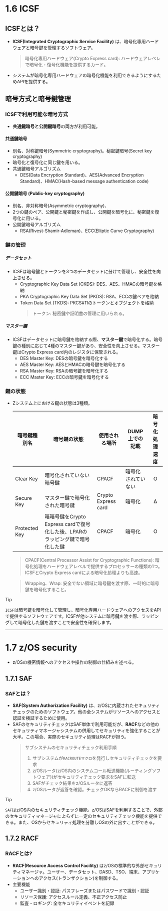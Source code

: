 # 1.6 ICSF
## ICSFとは？
- **ICSF(Integrated Cryptographic Service Facility)** は、暗号化専用ハードウェアと暗号鍵を管理するソフトウェア。
  > 暗号化専用ハードウェア(Crypto Express card): ハードウェアレベレで暗号化・復号化機能を提供するカード。
- システムが暗号化専用ハードウェアの暗号化機能を利用できるようにするためAPIを提供する。

## 暗号方式と暗号鍵管理
### ICSFで利用可能な暗号方式
- **共通鍵暗号と公開鍵暗号**の両方が利用可能。
#### 共通鍵暗号
- 別名、対称鍵暗号(Symmetric cryptography)。秘密鍵暗号(Secret key cryptography)
- 暗号化と復号化に同じ鍵を用いる。
- 共通鍵暗号アルゴリズム
  - DES(Data Encryption Standard)、AES(Advanced Encryption Standard)、HMAC(Hash-based message authentication code)
#### 公開鍵暗号 (Public-key cryptography)
- 別名、非対称暗号(Asymmetric cryptography)、
- 2つの鍵のペア、公開鍵と秘密鍵を作成し、公開鍵を暗号化に、秘密鍵を復号化に用いる。
- 公開鍵暗号アルゴリズム
  - RSA(Rivest-Shamir-Adleman)、ECC(Elliptic Curve Cryptography)
### 鍵の管理
##### データセット
- ICSFは暗号鍵とトークンを3つのデータセットに分けて管理し、安全性を向上させる。
  - Cryptographic Key Data Set (CKDS): DES、AES、HMACの暗号鍵を格納
  - PKA Cryptographic Key Data Set (PKDS): RSA、ECCの鍵ペアを格納
  - Token Data Set (TKDS): PKCS#11のトークンとオブジェクトを格納
    > トークン: 秘密鍵や証明書の管理に用いられる。
##### マスター鍵
- ICSFはデータセットに暗号鍵を格納する際、**マスター鍵**で暗号化する。暗号鍵の種別に応じて4種のマスター鍵があり、安全性を向上させる。マスター鍵はCrypto Express card内のレジスタに保管される。
  - DES Master Key: DESの暗号鍵を暗号化する
  - AES Master Key: AESとHMACの暗号鍵を暗号化する
  - RSA Master Key: RSAの暗号鍵を暗号化する
  - ECC Master Key: ECCの暗号鍵を暗号化する
### 鍵の状態
- Zシステム上における鍵の状態は3種類。

  | 暗号鍵種別名 | 暗号鍵の状態 | 使用される場所 | DUMP上での記載 | 暗号化処理速度 |
  | --- | --- | --- | --- | :---: |
  | Clear Key | 暗号化されていない暗号鍵 | CPACF | 暗号化されていない | O |
  | Secure Key | マスター鍵で暗号化された暗号鍵 | Crypto Express card | 暗号化 | Δ |
  | Protected Key | 暗暗号鍵をCrypto Express cardで復号化した後、LPARのラッピング鍵で暗号化した鍵 | CPACF | 暗号化 | O |
  > CPACF(Central Processor Assist for Cryptographic Functions): 暗号化処理をハードウェアレベルで提供するプロセッサーの種類の1つ。ICSFとCrypto Express cardによる暗号化処理よりも高速。
  
  > Wrapping、Wrap: 安全でない領域に暗号鍵を渡す際、一時的に暗号鍵を暗号化すること。
>[!TIP]
>`ICSF`は暗号鍵を暗号化して管理し、暗号化専用ハードウェアへのアクセスをAPIで提供するソフトウェアです。ICSFが他システムに暗号鍵を渡す際、ラッピングして暗号化した鍵を渡すことで安全性を確保します。
------
# 1.7 z/OS security
- z/OSの機密情報へのアクセスや操作の制御の仕組みを述べる。
## 1.7.1 SAF
### SAFとは？
- **SAF(System Authorization Facility)** は、z/OSに内蔵されたセキュリティチェックのためのソフトウェア。他の全システムがリソースへのアクセスと認証を検証するために使用。
- SAFのセキュリティチェックはSAF単体で利用可能だが、**RACF**などの他のセキュリティマネージャシステムの併用してセキュリティを強化することが大半。この場合、実際のセキュリティ処理はRACFが担う。
  > サブシステムのセキュリティチェック利用手順
  > 1. サブシステムが`RACROUTEマクロ`を発行しセキュリティチェックを要求
  > 2. z/OSルータ(z/OS内のシステムコール転送機能(ルーティングソフトウェア))がセキュリティチェック要求をSAFに転送
  > 3. SAFがチェック結果をz/OSルータに返答
  > 4. z/OSルータが返答を確認。チェックOKならRACFに制御を渡す
>[!TIP]
>`SAF`はz/OS内のセキュリティチェック機能。z/OSはSAFを利用することで、外部のセキュリティマネージャによらずに一定のセキュリティチェック機能を提供できる。また、OSからセキュリティ処理を分離しOSの外に出すことができる。
## 1.7.2 RACF
### RACFとは?
- **RACF(Resource Access Control Facility)** はz/OSの標準的な外部セキュリティマネージャ。ユーザー、データセット、DASD、TSO、端末、アプリケーションへのアクセス(トランザクション)を制御する。
- 主要機能
  - ユーザー識別・認証: パスフレーズまたはパスワードで識別・認証
  - リソース保護: アクセスルール定義、不正アクセス防止
  - 監査・ロギング: 全セキュリティイベントを記録
